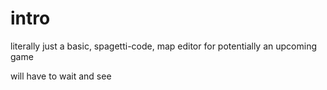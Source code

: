 # intro

literally just a basic, spagetti-code, map editor for potentially an upcoming game

will have to wait and see
